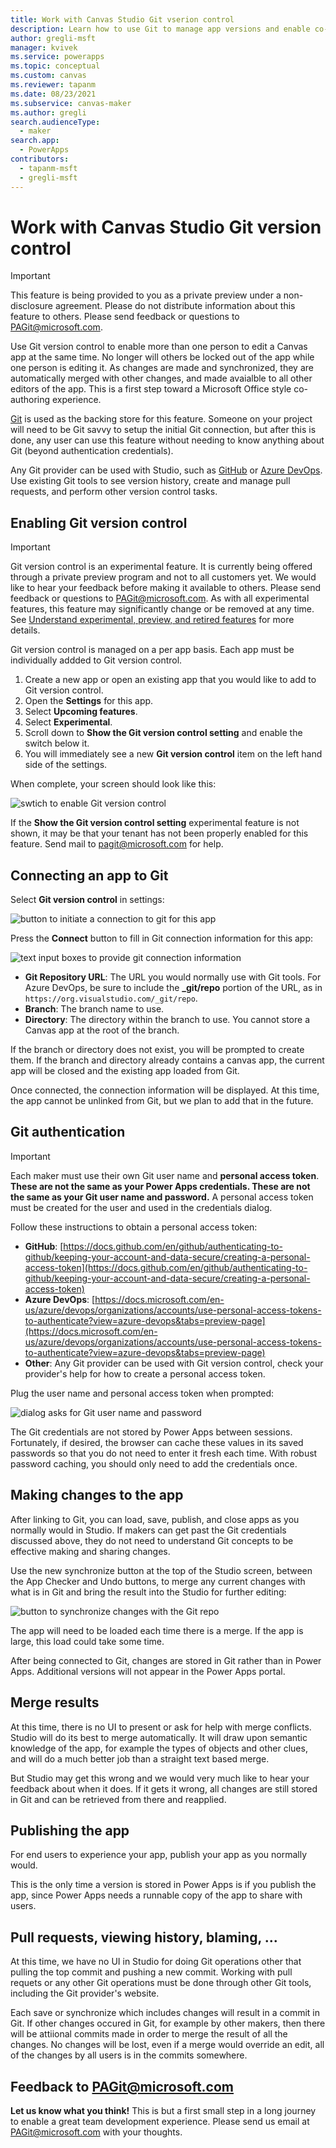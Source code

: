 ```yaml
---
title: Work with Canvas Studio Git vserion control
description: Learn how to use Git to manage app versions and enable co-authoring.
author: gregli-msft
manager: kvivek
ms.service: powerapps
ms.topic: conceptual
ms.custom: canvas
ms.reviewer: tapanm
ms.date: 08/23/2021
ms.subservice: canvas-maker
ms.author: gregli
search.audienceType: 
  - maker
search.app: 
  - PowerApps
contributors:
  - tapanm-msft
  - gregli-msft
---
```

# Work with Canvas Studio Git version control

> [!IMPORTANT]
> This feature is being provided to you as a private preview under a non-disclosure agreement.  Please do not distribute information about this feature to others.  Please send feedback or questions to [PAGit@microsoft.com](mailto:pagit@microsoft.com).

Use Git version control to enable more than one person to edit a Canvas app at the same time.  No longer will others be locked out of the app while one person is editing it.  As changes are made and synchronized, they are automatically merged with other changes, and made avaialble to all other editors of the app.  This is a first step toward a Microsoft Office style co-authoring experience.

[Git](https://git-scm.com/) is used as the backing store for this feature.  Someone on your project will need to be Git savvy to setup the initial Git connection, but after this is done, any user can use this feature without needing to know anything about Git (beyond authentication credentials).

Any Git provider can be used with Studio, such as [GitHub](https://github.com/) or [Azure DevOps](https://azure.microsoft.com/en-us/services/devops/).  Use existing Git tools to see version history, create and manage pull requests, and perform other version control tasks.

## Enabling Git version control

> [!IMPORTANT]
> Git version control is an experimental feature.  It is currently being offered through a private preview program and not to all customers yet.  We would like to hear your feedback before making it available to others.  Please send feedback or questions to [PAGit@microsoft.com](mailto:pagit@microsoft.com).  As with all experimental features, this feature may significantly change or be removed at any time.  See [Understand experimental, preview, and retired features](working-with-experimental-preview.md) for more details.

Git version control is managed on a per app basis.  Each app must be individually addded to Git version control.

1. Create a new app or open an existing app that you would like to add to Git version control.
1. Open the **Settings** for this app.
1. Select **Upcoming features**.
1. Select **Experimental**.
1. Scroll down to **Show the Git version control setting** and enable the switch below it.
1. You will immediately see a new **Git version control** item on the left hand side of the settings.

When complete, your screen should look like this:

![swtich to enable Git version control](media/working-with-git-version-control/enable-git.png)

If the **Show the Git version control setting** experimental feature is not shown, it may be that your tenant has not been properly enabled for this feature.  Send mail to [pagit@microsoft.com](mailto:pagit@microsoft.com) for help.

## Connecting an app to Git

Select **Git version control** in settings:

![button to initiate a connection to git for this app](media/working-with-git-version-control/connect-git.png)

Press the **Connect** button to fill in Git connection information for this app:  

![text input boxes to provide git connection information](media/working-with-git-version-control/connect-info.png)

- **Git Repository URL**: The URL you would normally use with Git tools.  For Azure DevOps, be sure to include the **_git/repo** portion of the URL, as in `https://org.visualstudio.com/_git/repo`.  
- **Branch**: The branch name to use.
- **Directory**: The directory within the branch to use.  You cannot store a Canvas app at the root of the branch.

If the branch or directory does not exist, you will be prompted to create them.  If the branch and directory already contains a canvas app, the current app will be closed and the existing app loaded from Git.

Once connected, the connection information will be displayed.  At this time, the app cannot be unlinked from Git, but we plan to add that in the future.

## Git authentication

> [!IMPORTANT]
> Each maker must use their own Git user name and **personal access token**.  **These are not the same as your Power Apps credentials.  These are not the same as your Git user name and password.**  A personal access token must be created for the user and used in the credentials dialog.

Follow these instructions to obtain a personal access token:
- **GitHub**: [https://docs.github.com/en/github/authenticating-to-github/keeping-your-account-and-data-secure/creating-a-personal-access-token](https://docs.github.com/en/github/authenticating-to-github/keeping-your-account-and-data-secure/creating-a-personal-access-token)
- **Azure DevOps**: [https://docs.microsoft.com/en-us/azure/devops/organizations/accounts/use-personal-access-tokens-to-authenticate?view=azure-devops&tabs=preview-page](https://docs.microsoft.com/en-us/azure/devops/organizations/accounts/use-personal-access-tokens-to-authenticate?view=azure-devops&tabs=preview-page)
- **Other**: Any Git provider can be used with Git version control, check your provider's help for how to create a personal access token.

Plug the user name and personal access token when prompted:

![dialog asks for Git user name and password](media/working-with-git-version-control/credentials.png)

The Git credentials are not stored by Power Apps between sessions.  Fortunately, if desired, the browser can cache these values in its saved passwords so that you do not need to enter it fresh each time.  With robust password caching, you should only need to add the credentials once.

## Making changes to the app

After linking to Git, you can load, save, publish, and close apps as you normally would in Studio.  If makers can get past the Git credentials discussed above, they do not need to understand Git concepts to be effective making and sharing changes.

Use the new synchronize button at the top of the Studio screen, between the App Checker and Undo buttons, to merge any current changes with what is in Git and bring the result into the Studio for further editing:

![button to synchronize changes with the Git repo](media/working-with-git-version-control/sync.png)

The app will need to be loaded each time there is a merge.  If the app is large, this load could take some time.

After being connected to Git, changes are stored in Git rather than in Power Apps.  Additional versions will not appear in the Power Apps portal.

## Merge results

At this time, there is no UI to present or ask for help with merge conflicts.  Studio will do its best to merge automatically.  It will draw upon semantic knowledge of the app, for example the types of objects and other clues, and will do a much better job than a straight text based merge.

But Studio may get this wrong and we would very much like to hear your feedback about when it does.  If it gets it wrong, all changes are still stored in Git and can be retrieved from there and reapplied.

## Publishing the app

For end users to experience your app, publish your app as you normally would.

This is the only time a version is stored in Power Apps is if you publish the app, since Power Apps needs a runnable copy of the app to share with users.  

## Pull requests, viewing history, blaming, ...

At this time, we have no UI in Studio for doing Git operations other that pulling the top commit and pushing a new commit.  Working with pull requets or any other Git operations must be done through other Git tools, including the Git provider's website.

Each save or synchronize which includes changes will result in a commit in Git.  If other changes occured in Git, for example by other makers, then there will be attiional commits made in order to merge the result of all the changes.  No changes will be lost, even if a merge would override an edit, all of the changes by all users is in the commits somewhere.

## Feedback to PAGit@microsoft.com

**Let us know what you think!**  This is but a first small step in a long journey to enable a great team development experience.  Please send us email at [PAGit@microsoft.com](mailto:pagit@microsoft.com) with your thoughts.
